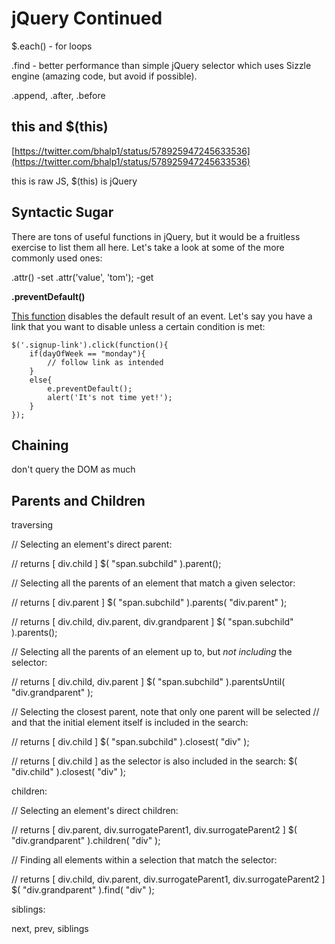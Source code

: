 # jQuery Continued

$.each() - for loops

.find - better performance than simple jQuery selector which uses Sizzle engine (amazing code, but avoid if possible).

.append, .after, .before

## this and $(this)

[https://twitter.com/bhalp1/status/578925947245633536](https://twitter.com/bhalp1/status/578925947245633536)

this is raw JS, $(this) is jQuery

## Syntactic Sugar

There are tons of useful functions in jQuery, but it would be a fruitless exercise to list them all here. Let's take a look at some of the more commonly used ones:

.attr()
-set .attr('value', 'tom');
-get


**.preventDefault()**

[This function](http://api.jquery.com/event.preventdefault/) disables the default result of an event. Let's say you have a link that you want to disable unless a certain condition is met:

	$('.signup-link').click(function(){
        if(dayOfWeek == "monday"){
            // follow link as intended
        }
        else{
            e.preventDefault();
            alert('It's not time yet!');
        }
   	});

## Chaining

don't query the DOM as much

## Parents and Children

traversing

// Selecting an element's direct parent:
 
// returns [ div.child ]
$( "span.subchild" ).parent();
 
// Selecting all the parents of an element that match a given selector:
 
// returns [ div.parent ]
$( "span.subchild" ).parents( "div.parent" );
 
// returns [ div.child, div.parent, div.grandparent ]
$( "span.subchild" ).parents();
 
// Selecting all the parents of an element up to, but *not including* the selector:
 
// returns [ div.child, div.parent ]
$( "span.subchild" ).parentsUntil( "div.grandparent" );
 
// Selecting the closest parent, note that only one parent will be selected
// and that the initial element itself is included in the search:
 
// returns [ div.child ]
$( "span.subchild" ).closest( "div" );
 
// returns [ div.child ] as the selector is also included in the search:
$( "div.child" ).closest( "div" );

children:

// Selecting an element's direct children:
 
// returns [ div.parent, div.surrogateParent1, div.surrogateParent2 ]
$( "div.grandparent" ).children( "div" );
 
// Finding all elements within a selection that match the selector:
 
// returns [ div.child, div.parent, div.surrogateParent1, div.surrogateParent2 ]
$( "div.grandparent" ).find( "div" );

siblings:

next, prev, siblings
